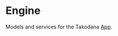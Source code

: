 # Engine

Models and services for the Takodana [App](https://github.com/necodeIT/takodana/tree/app).
